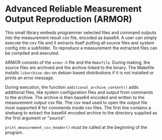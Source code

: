 # Advanced Reliable Measurement Output Reproduction (ARMOR)

This small library embeds programmer selected files and command outputs
into the measurement result csv file, encoded as base64.
A user can simply execute the csv file and it extracts itself
putting all source files and system config into a subfolder.
To reproduce a measurement the extracted files can be compiled and
executed.

ARMOR consists of the `armor.h` file and the `Makefile`. During
making, the source files are archived and the archive linked to 
the binary.
The Makefile installs `libarchive-dev` on debian based distributions if
it is not installed or prints an error message.

During execution, the function `additional_archive_content()` adds
additional files, like system configuration files and output from
commands to the archive.
The archive is then base64 encoded and written to the measurement output
csv file. The csv read used to open the output file must supported # 
for commends inside csv files.
The first line contains a shebang to extract the base64 encoded archive
to the directory supplied as the first argument or "source".

`print_measurement_csv_header()` must be called at the beginning of the 
program.
